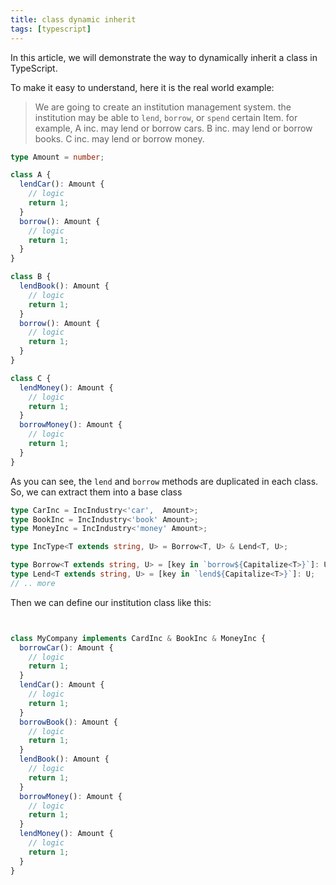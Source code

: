 ```yaml
---
title: class dynamic inherit
tags: [typescript]
---
```


In this article, we will demonstrate the way to dynamically inherit a class in TypeScript.

To make it easy to understand, here it is the real world example:

> We are going to create an institution management system. the institution may be able to `lend`, `borrow`, or `spend` certain Item. for example, A inc. may lend or borrow cars. B inc. may lend or borrow books. C inc. may lend or borrow money.

```ts
type Amount = number;

class A {
  lendCar(): Amount {
    // logic
    return 1;
  }
  borrow(): Amount {
    // logic
    return 1;
  }
}

class B {
  lendBook(): Amount {
    // logic
    return 1;
  }
  borrow(): Amount {
    // logic
    return 1;
  }
}

class C {
  lendMoney(): Amount {
    // logic
    return 1;
  }
  borrowMoney(): Amount {
    // logic
    return 1;
  }
}
```

As you can see, the `lend` and `borrow` methods are duplicated in each class. So, we can extract them into a base class

```ts
type CarInc = IncIndustry<'car',  Amount>;
type BookInc = IncIndustry<'book' Amount>;
type MoneyInc = IncIndustry<'money' Amount>;

type IncType<T extends string, U> = Borrow<T, U> & Lend<T, U>;

type Borrow<T extends string, U> = [key in `borrow${Capitalize<T>}`]: U;
type Lend<T extends string, U> = [key in `lend${Capitalize<T>}`]: U;
// .. more

```

Then we can define our institution class like this:

```ts


class MyCompany implements CardInc & BookInc & MoneyInc {
  borrowCar(): Amount {
    // logic
    return 1;
  }
  lendCar(): Amount {
    // logic
    return 1;
  }
  borrowBook(): Amount {
    // logic
    return 1;
  }
  lendBook(): Amount {
    // logic
    return 1;
  }
  borrowMoney(): Amount {
    // logic
    return 1;
  }
  lendMoney(): Amount {
    // logic
    return 1;
  }
}
```
